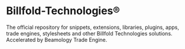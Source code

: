# Billfold-Technologies®
The official repository for snippets, extensions, libraries, plugins, apps, trade engines, stylesheets and other Billfold Technologies solutions. Accelerated by Beamology Trade Engine.
